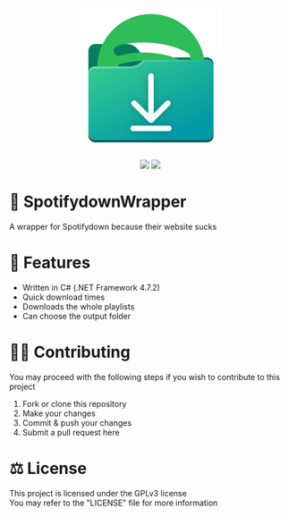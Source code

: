 <p align="center">
    <img src="SpotifydownWrapper.png" width="256" height="256">
</p>
<p align="center">
    <img src="https://img.shields.io/badge/.NET%20Framework-4.7.2-blue">
    <img src="https://img.shields.io/badge/License-GPLv3-brightgreen">
</p>

# 💬 SpotifydownWrapper
A wrapper for Spotifydown because their website sucks 

# 📌 Features
- Written in C# (.NET Framework 4.7.2)
- Quick download times
- Downloads the whole playlists
- Can choose the output folder

# 👨‍💻 Contributing
You may proceed with the following steps if you wish to contribute to this project

1. Fork or clone this repository
2. Make your changes
3. Commit & push your changes
4. Submit a pull request here

# ⚖ License
This project is licensed under the GPLv3 license
<br>
You may refer to the "LICENSE" file for more information
